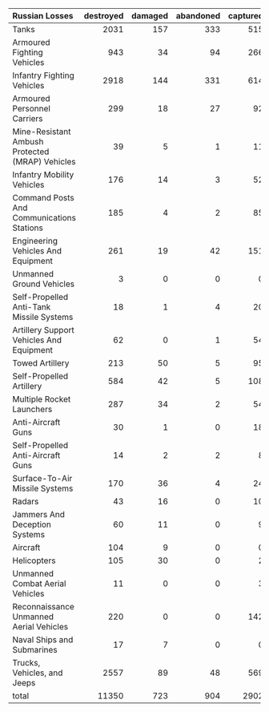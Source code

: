 | Russian Losses                                   |   destroyed |   damaged |   abandoned |   captured |   total |
|:-------------------------------------------------|------------:|----------:|------------:|-----------:|--------:|
| Tanks                                            |        2031 |       157 |         333 |        515 |    3036 |
| Armoured Fighting Vehicles                       |         943 |        34 |          94 |        266 |    1337 |
| Infantry Fighting Vehicles                       |        2918 |       144 |         331 |        614 |    4007 |
| Armoured Personnel Carriers                      |         299 |        18 |          27 |         92 |     436 |
| Mine-Resistant Ambush Protected  (MRAP) Vehicles |          39 |         5 |           1 |         11 |      56 |
| Infantry Mobility Vehicles                       |         176 |        14 |           3 |         52 |     245 |
| Command Posts And Communications Stations        |         185 |         4 |           2 |         85 |     276 |
| Engineering Vehicles And Equipment               |         261 |        19 |          42 |        151 |     473 |
| Unmanned Ground Vehicles                         |           3 |         0 |           0 |          0 |       3 |
| Self-Propelled Anti-Tank Missile Systems         |          18 |         1 |           4 |         20 |      43 |
| Artillery Support Vehicles And Equipment         |          62 |         0 |           1 |         54 |     117 |
| Towed Artillery                                  |         213 |        50 |           5 |         95 |     363 |
| Self-Propelled Artillery                         |         584 |        42 |           5 |        108 |     739 |
| Multiple Rocket Launchers                        |         287 |        34 |           2 |         54 |     377 |
| Anti-Aircraft Guns                               |          30 |         1 |           0 |         18 |      49 |
| Self-Propelled Anti-Aircraft Guns                |          14 |         2 |           2 |          8 |      26 |
| Surface-To-Air Missile Systems                   |         170 |        36 |           4 |         24 |     234 |
| Radars                                           |          43 |        16 |           0 |         10 |      69 |
| Jammers And Deception Systems                    |          60 |        11 |           0 |          9 |      80 |
| Aircraft                                         |         104 |         9 |           0 |          0 |     113 |
| Helicopters                                      |         105 |        30 |           0 |          2 |     137 |
| Unmanned Combat Aerial Vehicles                  |          11 |         0 |           0 |          3 |      14 |
| Reconnaissance Unmanned Aerial Vehicles          |         220 |         0 |           0 |        142 |     362 |
| Naval Ships and Submarines                       |          17 |         7 |           0 |          0 |      24 |
| Trucks, Vehicles, and Jeeps                      |        2557 |        89 |          48 |        569 |    3263 |
| total                                            |       11350 |       723 |         904 |       2902 |   15879 |